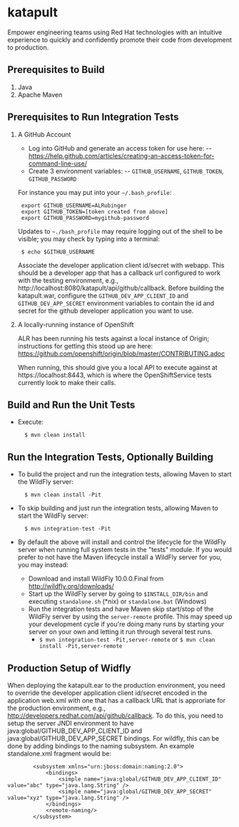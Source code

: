# katapult
Empower engineering teams using Red Hat technologies with an intuitive experience to quickly and confidently promote their code from development to production.

Prerequisites to Build
----------------------
1. Java
2. Apache Maven

Prerequisites to Run Integration Tests
--------------------------------------
1. A GitHub Account

    * Log into GitHub and generate an access token for use here:
    --  https://help.github.com/articles/creating-an-access-token-for-command-line-use/
    * Create 3 environment variables:
    -- `GITHUB_USERNAME`, `GITHUB_TOKEN`, `GITHUB_PASSWORD`

    For instance you may put into your `~/.bash_profile`:

        export GITHUB_USERNAME=ALRubinger
        export GITHUB_TOKEN=[token created from above]
        export GITHUB_PASSWORD=mygithub-password
    
    Updates to `~./bash_profile` may require logging out of the shell to be visible; you may check by typing into a terminal:

        $ echo $GITHUB_USERNAME

    Associate the developer application client id/secret with webapp. This should be a developer app that has a callback url
    configured to work with the testing environment, e.g., http://localhost:8080/katapult/api/github/callback.
    Before building the katapult.war, configure the `GITHUB_DEV_APP_CLIENT_ID` and `GITHUB_DEV_APP_SECRET` environment variables
    to contain the id and secret for the github developer application you want to use.
    
2. A locally-running instance of OpenShift 

    ALR has been running his tests against a local instance of Origin; instructions for getting this stood up are here:
        https://github.com/openshift/origin/blob/master/CONTRIBUTING.adoc

    When running, this should give you a local API to execute against at https://localhost:8443, which is where the OpenShiftService tests currently look to make their calls.


Build and Run the Unit Tests
----------------------------

* Execute:

        $ mvn clean install
        
Run the Integration Tests, Optionally Building
----------------------------------------------

* To build the project and run the integration tests, allowing Maven to start the WildFly server:
 
        $ mvn clean install -Pit


* To skip building and just run the integration tests, allowing Maven to start the WildFly server:

        $ mvn integration-test -Pit
        
* By default the above will install and control the lifecycle for the WildFly server when running full system tests in the "tests" module.  If you would prefer to not have the Maven lifecycle install a WildFly server for you, you may instead:
    * Download and install WildFly 10.0.0.Final from http://wildfly.org/downloads/
    * Start up the WildFly server by going to `$INSTALL_DIR/bin` and executing `standalone.sh` (*nix) or `standalone.bat` (Windows)
    * Run the integration tests and have Maven skip start/stop of the WildFly server by using the `server-remote` profile.  This may speed up your development cycle if you're doing many runs by starting your server on your own and letting it run through several test runs.
        * `$ mvn integration-test -Pit,server-remote` or `$ mvn clean install -Pit,server-remote`
        

Production Setup of Widfly
--------------------------

When deploying the katapult.ear to the production environment, you need to override the developer application client id/secret
encoded in the application web.xml with one that has a callback URL that is approriate for the production environment, e.g.,
http://developers.redhat.com/api/github/callback. To do this, you need to setup the server JNDI environment to have
java:global/GITHUB_DEV_APP_CLIENT_ID and java:global/GITHUB_DEV_APP_SECRET bindings. For wildfly, this can be done by adding
bindings to the naming subsystem. An example standalone.xml fragment would be:

```
        <subsystem xmlns="urn:jboss:domain:naming:2.0">
            <bindings>
                <simple name="java:global/GITHUB_DEV_APP_CLIENT_ID" value="abc" type="java.lang.String" />
                <simple name="java:global/GITHUB_DEV_APP_SECRET" value="xyz" type="java.lang.String" />
            </bindings>
            <remote-naming/>
        </subsystem>
```